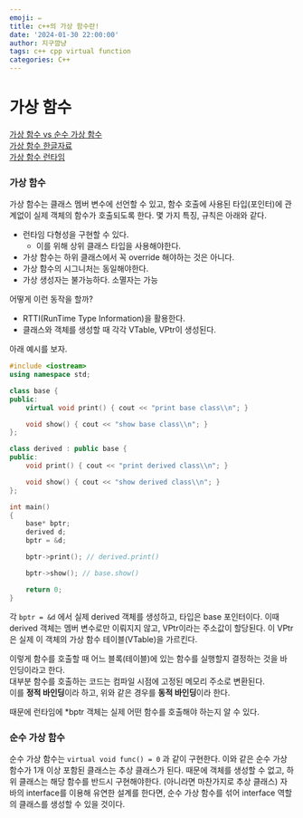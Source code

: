 ```yaml
---
emoji: ✏️
title: c++의 가상 함수란!
date: '2024-01-30 22:00:00'
author: 지구깜냥
tags: c++ cpp virtual function
categories: C++
---
```


# 가상 함수

[가상 함수 vs 순수 가상 함수](https://www.geeksforgeeks.org/difference-between-virtual-function-and-pure-virtual-function-in-c/)    
[가상 함수 한글자료](https://tcpschool.com/cpp/cpp_polymorphism_virtual)  
[가상 함수 런타임](https://www.geeksforgeeks.org/virtual-functions-and-runtime-polymorphism-in-cpp/)

### 가상 함수
가상 함수는 클래스 멤버 변수에 선언할 수 있고, 함수 호출에 사용된 타입(포인터)에 관계없이 실제 객체의 함수가 호출되도록 한다.
몇 가지 특징, 규칙은 아래와 같다.

- 런타임 다형성을 구현할 수 있다.
   - 이를 위해 상위 클래스 타입을 사용해야한다.
- 가상 함수는 하위 클래스에서 꼭 override 해야하는 것은 아니다.
- 가상 함수의 시그니처는 동일해야한다.
- 가상 생성자는 불가능하다. 소멸자는 가능

어떻게 이런 동작을 할까?
- RTTI(RunTime Type Information)을 활용한다.
- 클래스와 객체를 생성할 때 각각 VTable, VPtr이 생성된다.
  
아래 예시를 보자.

```c++
#include <iostream>
using namespace std;

class base {
public:
	virtual void print() { cout << "print base class\\n"; }

	void show() { cout << "show base class\\n"; }
};

class derived : public base {
public:
	void print() { cout << "print derived class\\n"; }

	void show() { cout << "show derived class\\n"; }
};

int main()
{
	base* bptr;
	derived d;
	bptr = &d;

	bptr->print(); // derived.print()

	bptr->show(); // base.show()

	return 0;
}

```

각 `bptr = &d` 에서 실제 derived 객체를 생성하고, 타입은 base 포인터이다.
이때 derived 객체는 멤버 변수로만 이뤄지지 않고, VPtr이라는 주소값이 할당된다.
이 VPtr은 실제 이 객체의 가상 함수 테이블(VTable)을 가르킨다.

이렇게 함수를 호출할 때 어느 블록(테이블)에 있는 함수를 실행할지 결정하는 것을 바인딩이라고 한다.  
대부분 함수를 호출하는 코드는 컴파일 시점에 고정된 메모리 주소로 변환된다.  
이를 **정적 바인딩**이라 하고, 위와 같은 경우를 **동적 바인딩**이라 한다.

때문에 런타임에 \*bptr 객체는 실제 어떤 함수를 호출해야 하는지 알 수 있다.

### 순수 가상 함수
순수 가상 함수는 `virtual void func() = 0` 과 같이 구현한다.
이와 같은 순수 가상 함수가 1개 이상 포함된 클래스는 추상 클래스가 된다.
때문에 객체를 생성할 수 없고, 하위 클래스는 해당 함수를 반드시 구현해야한다. (아니라면 마찬가지로 추상 클래스)
자바의 interface를 이용해 유연한 설계를 한다면, 순수 가상 함수를 섞어 interface 역할의 클래스를 생성할 수 있을 것이다.

